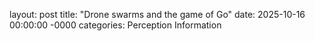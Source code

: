 layout: post
title: "Drone swarms and the game of Go"
date: 2025-10-16 00:00:00 -0000
categories: Perception Information